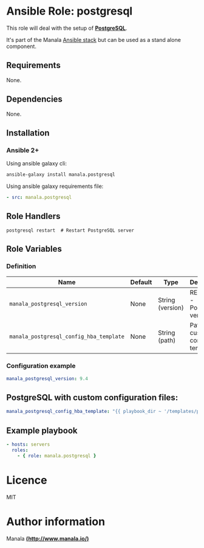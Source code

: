 # Ansible Role: postgresql

This role will deal with the setup of __[PostgreSQL](http://www.postgresql.org/)__.

It's part of the Manala <a href="http://www.manala.io" target="_blank">Ansible stack</a> but can be used as a stand alone component.

## Requirements

None.

## Dependencies

None.

## Installation

### Ansible 2+

Using ansible galaxy cli:

```bash
ansible-galaxy install manala.postgresql
```

Using ansible galaxy requirements file:

```yaml
- src: manala.postgresql
```

## Role Handlers

    postgresql restart  # Restart PostgreSQL server

## Role Variables

### Definition

| Name                                    | Default | Type             | Description                            |
| --------------------------------------- | ------- | ---------------- | -------------------------------------- |
| `manala_postgresql_version`             | None    | String (version) | REQUIRED - PostgreSQL version          |
| `manala_postgresql_config_hba_template` | None    | String (path)    | Path to a custom hba config template   |

### Configuration example

```yaml
manala_postgresql_version: 9.4

```

## PostgreSQL with custom configuration files:

```yaml
manala_postgresql_config_hba_template: "{{ playbook_dir ~ '/templates/pg_hba.j2' }}"
```

## Example playbook

```yaml
- hosts: servers
  roles:
    - { role: manala.postgresql }
```

# Licence

MIT

# Author information

Manala [**(http://www.manala.io/)**](http://www.manala.io)
